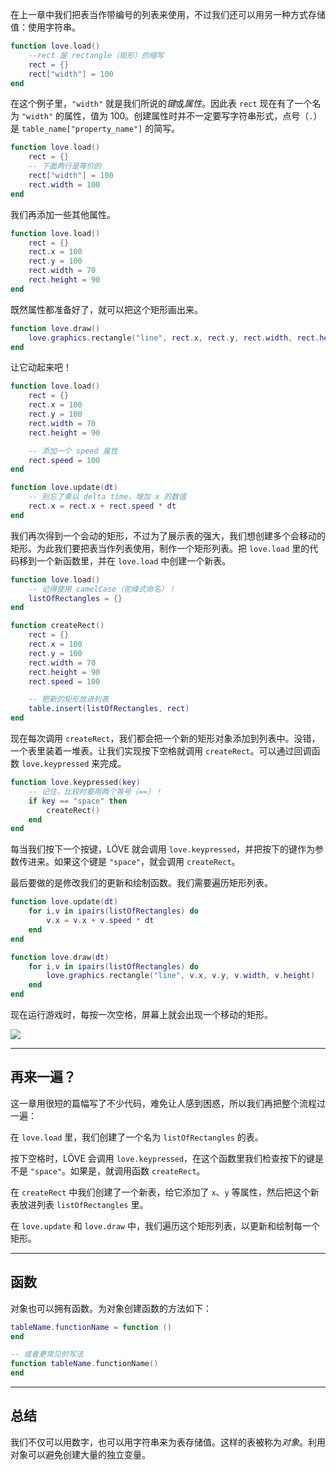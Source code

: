 在上一章中我们把表当作带编号的列表来使用，不过我们还可以用另一种方式存储值：使用字符串。

```lua
function love.load()
    --rect 是 rectangle（矩形）的缩写
    rect = {}
    rect["width"] = 100
end
```

在这个例子里，`"width"` 就是我们所说的*键*或*属性*。因此表 `rect` 现在有了一个名为 `"width"` 的属性，值为 100。创建属性时并不一定要写字符串形式，点号（`.`）是 `table_name["property_name"]` 的简写。

```lua
function love.load()
    rect = {}
    -- 下面两行是等价的
    rect["width"] = 100
    rect.width = 100
end
```

我们再添加一些其他属性。

```lua
function love.load()
    rect = {}
    rect.x = 100
    rect.y = 100
    rect.width = 70
    rect.height = 90
end
```

既然属性都准备好了，就可以把这个矩形画出来。

```lua
function love.draw()
    love.graphics.rectangle("line", rect.x, rect.y, rect.width, rect.height)
end
```

让它动起来吧！

```lua
function love.load()
    rect = {}
    rect.x = 100
    rect.y = 100
    rect.width = 70
    rect.height = 90

    -- 添加一个 speed 属性
    rect.speed = 100
end

function love.update(dt)
    -- 别忘了乘以 delta time，增加 x 的数值
    rect.x = rect.x + rect.speed * dt
end
```

我们再次得到一个会动的矩形，不过为了展示表的强大，我们想创建多个会移动的矩形。为此我们要把表当作列表使用，制作一个矩形列表。把 `love.load` 里的代码移到一个新函数里，并在 `love.load` 中创建一个新表。

```lua
function love.load()
    -- 记得使用 camelCase（驼峰式命名）！
    listOfRectangles = {}
end

function createRect()
    rect = {}
    rect.x = 100
    rect.y = 100
    rect.width = 70
    rect.height = 90
    rect.speed = 100

    -- 把新的矩形放进列表
    table.insert(listOfRectangles, rect)
end
```

现在每次调用 `createRect`，我们都会把一个新的矩形对象添加到列表中。没错，一个表里装着一堆表。让我们实现按下空格就调用 `createRect`。可以通过回调函数 `love.keypressed` 来完成。

```lua
function love.keypressed(key)
    -- 记住，比较时要用两个等号（==）！
    if key == "space" then
        createRect()
    end
end
```

每当我们按下一个按键，LÖVE 就会调用 `love.keypressed`，并把按下的键作为参数传进来。如果这个键是 `"space"`，就会调用 `createRect`。

最后要做的是修改我们的更新和绘制函数。我们需要遍历矩形列表。

```lua
function love.update(dt)
    for i,v in ipairs(listOfRectangles) do
        v.x = v.x + v.speed * dt
    end
end

function love.draw(dt)
    for i,v in ipairs(listOfRectangles) do
        love.graphics.rectangle("line", v.x, v.y, v.width, v.height)
    end
end
```

现在运行游戏时，每按一次空格，屏幕上就会出现一个移动的矩形。

![](/images/book/8/moving_rectangles.gif)

___

## 再来一遍？

这一章用很短的篇幅写了不少代码，难免让人感到困惑，所以我们再把整个流程过一遍：

在 `love.load` 里，我们创建了一个名为 `listOfRectangles` 的表。

按下空格时，LÖVE 会调用 `love.keypressed`，在这个函数里我们检查按下的键是不是 `"space"`。如果是，就调用函数 `createRect`。

在 `createRect` 中我们创建了一个新表，给它添加了 `x`、`y` 等属性，然后把这个新表放进列表 `listOfRectangles` 里。

在 `love.update` 和 `love.draw` 中，我们遍历这个矩形列表，以更新和绘制每一个矩形。

___

## 函数

对象也可以拥有函数。为对象创建函数的方法如下：

```lua
tableName.functionName = function ()
end

-- 或者更常见的写法
function tableName.functionName()
end
```

___

## 总结

我们不仅可以用数字，也可以用字符串来为表存储值。这样的表被称为*对象*。利用对象可以避免创建大量的独立变量。
